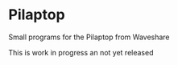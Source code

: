 # Pilaptop
Small programs for the Pilaptop from Waveshare

This is work in progress an not yet released
